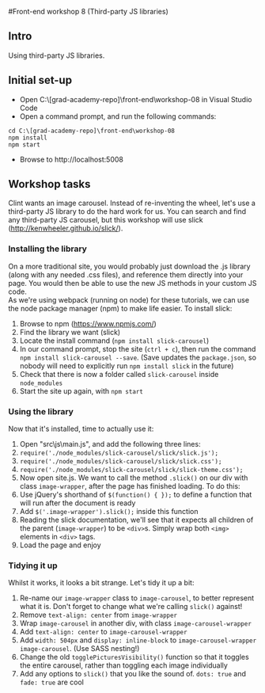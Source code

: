 #Front-end workshop 8 (Third-party JS libraries)
## Intro
Using third-party JS libraries.
## Initial set-up
* Open C:\\[grad-academy-repo]\front-end\workshop-08 in Visual Studio Code  
* Open a command prompt, and run the following commands:
```
cd C:\[grad-academy-repo]\front-end\workshop-08
npm install
npm start
```
* Browse to http://localhost:5008

## Workshop tasks
Clint wants an image carousel. Instead of re-inventing the wheel, let's use a third-party JS library to do the hard work for us. You can search and find any third-party JS carousel, but this workshop will use slick (http://kenwheeler.github.io/slick/).

### Installing the library
On a more traditional site, you would probably just download the .js library (along with any needed .css files), and reference them directly into your page. You would then be able to use the new JS methods in your custom JS code.  
As we're using webpack (running on node) for these tutorials, we can use the node package manager (npm) to make life easier. To install slick:

1. Browse to npm (https://www.npmjs.com/)
1. Find the library we want (slick)
1. Locate the install command (`npm install slick-carousel`)
1. In our command prompt, stop the site (`ctrl + c`), then run the command `npm install slick-carousel --save`. (Save updates the `package.json`, so nobody will need to explicitly run `npm install slick` in the future)
1. Check that there is now a folder called `slick-carousel` inside `node_modules`
1. Start the site up again, with `npm start`

### Using the library
Now that it's installed, time to actually use it:

1. Open "src\js\main.js", and add the following three lines:
  1. `require('./node_modules/slick-carousel/slick/slick.js');`
  1. `require('./node_modules/slick-carousel/slick/slick.css');`
  1. `require('./node_modules/slick-carousel/slick/slick-theme.css');`
1. Now open site.js. We want to call the method `.slick()` on our div with class `image-wrapper`, after the page has finished loading. To do this:
  1. Use jQuery's shorthand of `$(function() { });` to define a function that will run after the document is ready
  1. Add `$('.image-wrapper').slick();` inside this function
1. Reading the slick documentation, we'll see that it expects all children of the parent (`image-wrapper`) to be `<div>`s. Simply wrap both `<img>` elements in `<div>` tags.
1. Load the page and enjoy

### Tidying it up
Whilst it works, it looks a bit strange. Let's tidy it up a bit:

1. Re-name our `image-wrapper` class to `image-carousel`, to better represent what it is. Don't forget to change what we're calling `slick()` against!
1. Remove `text-align: center` from `image-wrapper`
1. Wrap `image-carousel` in another div, with class `image-carousel-wrapper`
1. Add `text-align: center` to `image-carousel-wrapper`
1. Add `width: 504px` and `display: inline-block` to `image-carousel-wrapper image-carousel`. (Use SASS nesting!)
1. Change the old `togglePicturesVisibility()` function so that it toggles the entire carousel, rather than toggling each image individually
1. Add any options to `slick()` that you like the sound of. `dots: true` and `fade: true` are cool